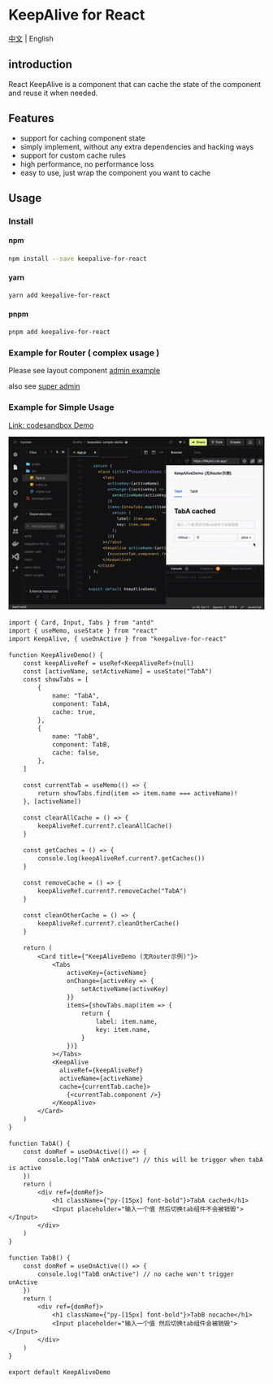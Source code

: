 # KeepAlive for React

[中文](./README.zh_CN.md) | English

## introduction

React KeepAlive is a component that can cache the state of the component and reuse it when needed.

## Features

- support for caching component state
- simply implement, without any extra dependencies and hacking ways
- support for custom cache rules
- high performance, no performance loss
- easy to use, just wrap the component you want to cache

## Usage

### Install

#### npm
```bash
npm install --save keepalive-for-react 
```

#### yarn
```bash
yarn add keepalive-for-react 
```

#### pnpm
```bash
pnpm add keepalive-for-react 
```

### Example for Router ( complex usage )

Please see layout component [admin example](https://github.com/irychen/super-admin/blob/main/src/layout/index.tsx)

also see [super admin](https://github.com/irychen/super-admin)

### Example for Simple Usage

[Link: codesandbox Demo](https://codesandbox.io/s/keepaliev-simple-demo-8tkp63?file=/src/App.js)

![preview](./demo-simple-keepalive.gif)

```tsx
import { Card, Input, Tabs } from "antd"
import { useMemo, useState } from "react"
import KeepAlive, { useOnActive } from "keepalive-for-react"

function KeepAliveDemo() {
    const keepAliveRef = useRef<KeepAliveRef>(null)
    const [activeName, setActiveName] = useState("TabA")
    const showTabs = [
        {
            name: "TabA",
            component: TabA,
            cache: true,
        },
        {
            name: "TabB",
            component: TabB,
            cache: false,
        },
    ]
  
    const currentTab = useMemo(() => {
        return showTabs.find(item => item.name === activeName)!
    }, [activeName])
  
    const clearAllCache = () => {
        keepAliveRef.current?.cleanAllCache()
    }
    
    const getCaches = () => {
        console.log(keepAliveRef.current?.getCaches())
    }
    
    const removeCache = () => {
        keepAliveRef.current?.removeCache("TabA")
    }
    
    const cleanOtherCache = () => {
        keepAliveRef.current?.cleanOtherCache()
    }

    return (
        <Card title={"KeepAliveDemo (无Router示例)"}>
            <Tabs
                activeKey={activeName}
                onChange={activeKey => {
                    setActiveName(activeKey)
                }}
                items={showTabs.map(item => {
                    return {
                        label: item.name,
                        key: item.name,
                    }
                })}
            ></Tabs>
            <KeepAlive
              aliveRef={keepAliveRef}
              activeName={activeName} 
              cache={currentTab.cache}>
                {<currentTab.component />}
            </KeepAlive>
        </Card>
    )
}

function TabA() {
    const domRef = useOnActive(() => {
        console.log("TabA onActive") // this will be trigger when tabA is active
    })
    return (
        <div ref={domRef}>
            <h1 className={"py-[15px] font-bold"}>TabA cached</h1>
            <Input placeholder="输入一个值 然后切换tab组件不会被销毁"></Input>
        </div>
    )
}

function TabB() {
    const domRef = useOnActive(() => {
        console.log("TabB onActive") // no cache won't trigger onActive
    })
    return (
        <div ref={domRef}>
            <h1 className={"py-[15px] font-bold"}>TabB nocache</h1>
            <Input placeholder="输入一个值 然后切换tab组件会被销毁"></Input>
        </div>
    )
}

export default KeepAliveDemo
```

